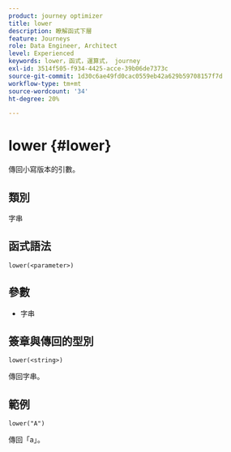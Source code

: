```yaml
---
product: journey optimizer
title: lower
description: 瞭解函式下層
feature: Journeys
role: Data Engineer, Architect
level: Experienced
keywords: lower，函式，運算式， journey
exl-id: 3514f505-f934-4425-acce-39b06de7373c
source-git-commit: 1d30c6ae49fd0cac0559eb42a629b59708157f7d
workflow-type: tm+mt
source-wordcount: '34'
ht-degree: 20%

---
```


# lower {#lower}

傳回小寫版本的引數。

## 類別

字串

## 函式語法

`lower(<parameter>)`

## 參數

* 字串

## 簽章與傳回的型別

`lower(<string>)`

傳回字串。

## 範例

`lower("A")`

傳回「a」。
